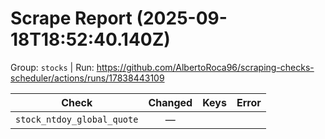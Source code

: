 # Scrape Report (2025-09-18T18:52:40.140Z)

Group: `stocks`  |  Run: https://github.com/AlbertoRoca96/scraping-checks-scheduler/actions/runs/17838443109

| Check | Changed | Keys | Error |
|---|:---:|:--|:--|
| `stock_ntdoy_global_quote` | — |  |  |
